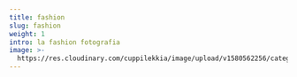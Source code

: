 ```yaml
---
title: fashion
slug: fashion
weight: 1
intro: la fashion fotografia
image: >-
  https://res.cloudinary.com/cuppilekkia/image/upload/v1580562256/categorie/fashion_opzione1_3x4_nki3ml.jpg
---
```


